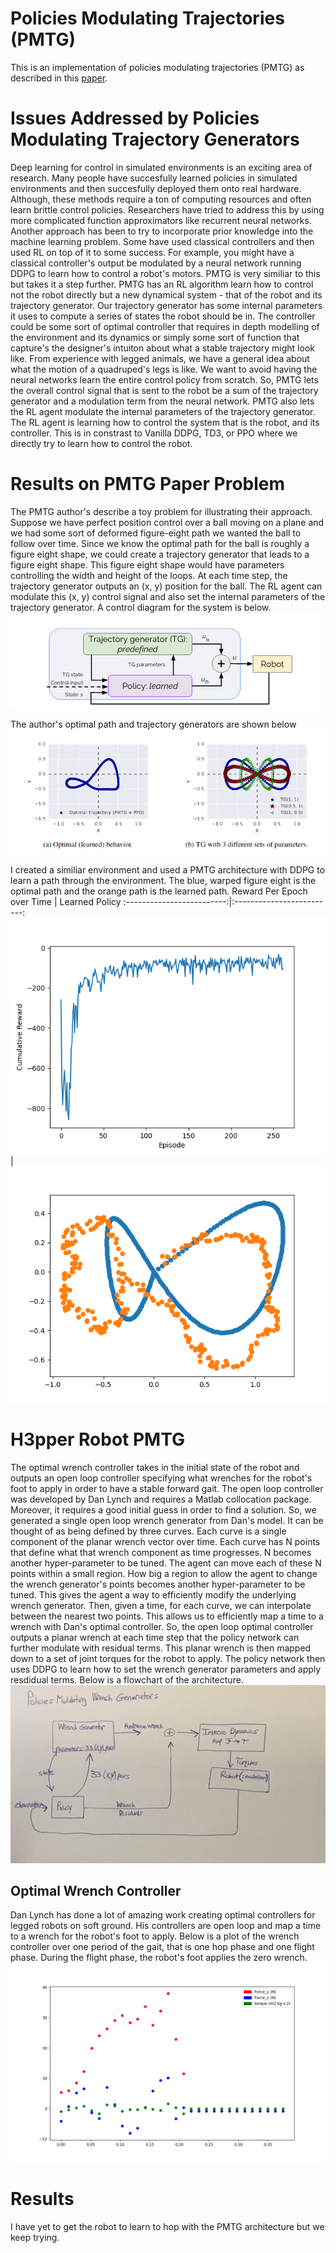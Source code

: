 # Policies Modulating Trajectories (PMTG)
This is an implementation of policies modulating trajectories (PMTG) as described in this [paper](https://arxiv.org/abs/1910.02812).

# Issues Addressed by Policies Modulating Trajectory Generators 
Deep learning for control in simulated environments is an exciting area of research. Many people have succesfully learned policies in simulated environments and then succesfully deployed them onto real hardware. Although, these methods require a ton of computing resources and often learn brittle control policies. Researchers have tried to address this by using more complicated function approximators like recurrent neural networks. Another approach has been to try to incorporate prior knowledge into the machine learning problem. Some have used classical controllers and then used RL on top of it to some success. For example, you might have a classical controller's output be modulated by a neural network running DDPG to learn how to control a robot's motors. PMTG is very similiar to this but takes it a step further. PMTG has an RL algorithm learn how to control not the robot directly but a new dynamical system - that of the robot and its trajectory generator. Our trajectory generator has some internal parameters it uses to compute a series of states the robot should be in. The controller could be some sort of optimal controller that requires in depth modelling of the environment and its dynamics or simply some sort of function that capture's the designer's intuiton about what a stable trajectory might look like. From experience with legged animals, we have a general idea about what the motion of a quadruped's legs is like. We want to avoid having the neural networks learn the entire control policy from scratch. So, PMTG lets the overall control signal that is sent to the robot be a sum of the trajectory generator and a modulation term from the neural network. PMTG also lets the RL agent modulate the internal parameters of the trajectory generator. The RL agent is learning how to control the system that is the robot, and its controller. This is in constrast to Vanilla DDPG, TD3, or PPO where we directly try to learn how to control the robot. 


# Results on PMTG Paper Problem 
The PMTG author's describe a toy problem for illustrating their approach. Suppose we have perfect position control over a ball moving on a plane and we had some sort of deformed figure-eight path we wanted the ball to follow over time. Since we know the optimal path for the ball is roughly a figure eight shape, we could create a trajectory generator that leads to a figure eight shape. This figure eight shape would have parameters controlling the width and height of the loops. At each time step, the trajectory generator outputs an (x, y) position for the ball. The RL agent can modulate this (x, y) control signal and also set the internal parameters of the trajectory generator. A control diagram for the system is below. <br />
![](media/controlDiagram.png) <br />

The author's optimal path and trajectory generators are shown below <br />
![](media/optimalPath_and_TGs.png) <br />

I created a similiar environment and used a PMTG architecture with DDPG to learn a path through the environment. The blue, warped figure eight is the optimal path and the orange path is the learned path. 
Reward Per Epoch over Time |  Learned Policy
:-------------------------:|:-------------------------:
![](media/loss.png)  | ![](media/learnedPath.png)

# H3pper Robot PMTG 
The optimal wrench controller takes in the initial state of the robot and outputs an open loop controller specifying what wrenches for the robot's foot to apply in order to have a stable forward gait. The open loop controller was developed by Dan Lynch and requires a Matlab collocation package. Moreover, it requires a good initial guess in order to find a solution. So, we generated a single open loop wrench generator from Dan's model. It can be thought of as being defined by three curves. Each curve is a single component of the planar wrench vector over time. Each curve has N points that define what that wrench component as time progresses. N becomes another hyper-parameter to be tuned. The agent can move each of these N points within a small region. How big a region to allow the agent to change the wrench generator's points becomes another hyper-parameter to be tuned. This gives the agent a way to efficiently modify the underlying wrench generator. Then, given a time, for each curve, we can interpolate between the nearest two points. This allows us to efficiently map a time to a wrench with Dan's optimal controller. So, the open loop optimal controller outputs a planar wrench at each time step that the policy network can further modulate with residual terms. This planar wrench is then mapped down to a set of joint torques for the robot to apply. The policy network then uses DDPG to learn how to set the wrench generator parameters and apply resdidual terms. Below is a flowchart of the architecture. <br /> 
![](media/flowchart.jpg) 

## Optimal Wrench Controller 
Dan Lynch has done a lot of amazing work creating optimal controllers for legged robots on soft ground. His controllers are open loop and map a time to a wrench for the robot's foot to apply. Below is a plot of the wrench controller over one period of the gait, that is one hop phase and one flight phase. During the flight phase, the robot's foot applies the zero wrench. <br />
![](media/optimal_controller_plots.png)

# Results
I have yet to get the robot to learn to hop with the PMTG architecture but we keep trying. 